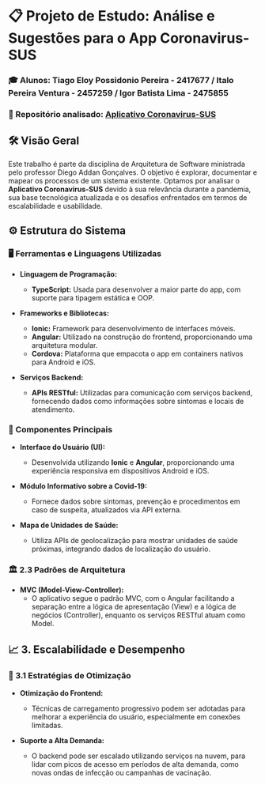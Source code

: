 # :clipboard: Projeto de Estudo: Análise e Sugestões para o App Coronavirus-SUS

### :mortar_board: Alunos:  Tiago Eloy Possidonio Pereira - 2417677 / Italo Pereira Ventura - 2457259 / Igor Batista Lima - 2475855

### :open_file_folder: Repositório analisado: [Aplicativo Coronavirus-SUS](https://github.com/spbgovbr/aplicativo-coronavirus-sus)

## 🛠️ Visão Geral
Este trabalho é parte da disciplina de Arquitetura de Software ministrada pelo professor Diego Addan Gonçalves. O objetivo é explorar, documentar e mapear os processos de um sistema existente. Optamos por analisar o **Aplicativo Coronavirus-SUS** devido à sua relevância durante a pandemia, sua base tecnológica atualizada e os desafios enfrentados em termos de escalabilidade e usabilidade.

## ⚙️ Estrutura do Sistema
### 🖥️ Ferramentas e Linguagens Utilizadas
- **Linguagem de Programação:**
  - **TypeScript:** Usada para desenvolver a maior parte do app, com suporte para tipagem estática e OOP.

- **Frameworks e Bibliotecas:**
  - **Ionic:** Framework para desenvolvimento de interfaces móveis.
  - **Angular:** Utilizado na construção do frontend, proporcionando uma arquitetura modular.
  - **Cordova:** Plataforma que empacota o app em containers nativos para Android e iOS.

- **Serviços Backend:**
  - **APIs RESTful:** Utilizadas para comunicação com serviços backend, fornecendo dados como informações sobre sintomas e locais de atendimento.
  
 ### 🧩 Componentes Principais
- **Interface do Usuário (UI):**
  - Desenvolvida utilizando **Ionic** e **Angular**, proporcionando uma experiência responsiva em dispositivos Android e iOS.

- **Módulo Informativo sobre a Covid-19:**
  - Fornece dados sobre sintomas, prevenção e procedimentos em caso de suspeita, atualizados via API externa.

- **Mapa de Unidades de Saúde:**
  - Utiliza APIs de geolocalização para mostrar unidades de saúde próximas, integrando dados de localização do usuário.

### 🏛️ 2.3 Padrões de Arquitetura

- **MVC (Model-View-Controller):**
  - O aplicativo segue o padrão MVC, com o Angular facilitando a separação entre a lógica de apresentação (View) e a lógica de negócios (Controller), enquanto os serviços RESTful atuam como Model.

## 📈 3. Escalabilidade e Desempenho

### 🔧 3.1 Estratégias de Otimização

- **Otimização do Frontend:**
  - Técnicas de carregamento progressivo podem ser adotadas para melhorar a experiência do usuário, especialmente em conexões limitadas.

- **Suporte a Alta Demanda:**
  - O backend pode ser escalado utilizando serviços na nuvem, para lidar com picos de acesso em períodos de alta demanda, como novas ondas de infecção ou campanhas de vacinação.

